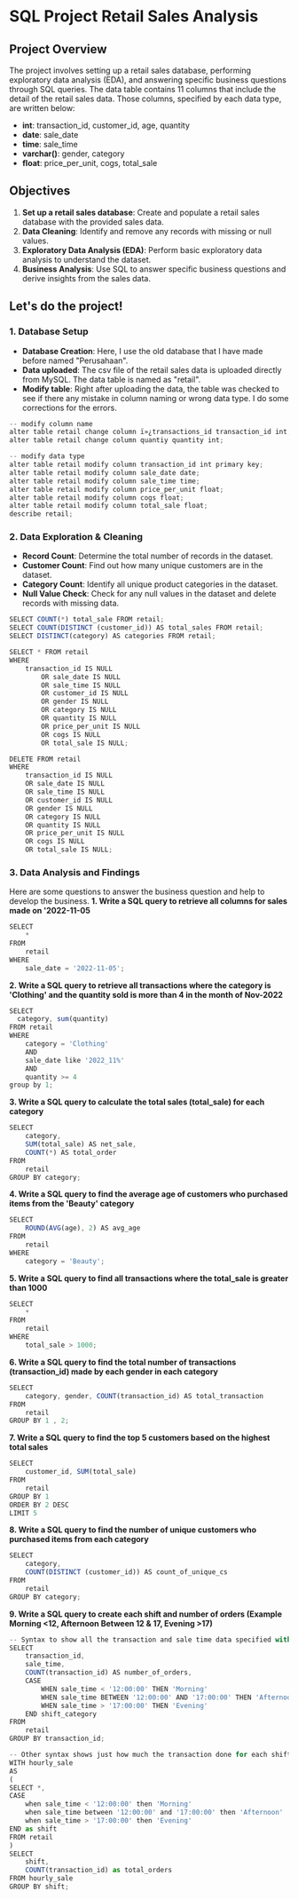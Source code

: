 # SQL Project Retail Sales Analysis
## Project Overview
The project involves setting up a retail sales database, performing exploratory data analysis (EDA), and answering specific business questions through SQL queries. The data table contains 11 columns that include the detail of the retail sales data. Those columns, specified by each data type, are written below:
+ **int**: transaction_id, customer_id, age, quantity
+ **date**: sale_date
+ **time**: sale_time
+ **varchar()**: gender, category
+ **float**: price_per_unit, cogs, total_sale

## Objectives
1. **Set up a retail sales database**: Create and populate a retail sales database with the provided sales data.
2. **Data Cleaning**: Identify and remove any records with missing or null values.
3. **Exploratory Data Analysis (EDA)**: Perform basic exploratory data analysis to understand the dataset.
4. **Business Analysis**: Use SQL to answer specific business questions and derive insights from the sales data.

## Let's do the project!
### 1. Database Setup
+ **Database Creation**: Here, I use the old database that I have made before named "Perusahaan".
+ **Data uploaded**: The csv file of the retail sales data is uploaded directly from MySQL. The data table is named as "retail".
+ **Modify table**: Right after uploading the data, the table was checked  to see if there any mistake in column naming or wrong data type. I do some corrections for the errors.
``` js
-- modify column name
alter table retail change column ï»¿transactions_id transaction_id int;
alter table retail change column quantiy quantity int;

-- modify data type
alter table retail modify column transaction_id int primary key;
alter table retail modify column sale_date date;
alter table retail modify column sale_time time;
alter table retail modify column price_per_unit float;
alter table retail modify column cogs float;
alter table retail modify column total_sale float;
describe retail;
```

### 2. Data Exploration & Cleaning
+ **Record Count**: Determine the total number of records in the dataset.
+ **Customer Count**: Find out how many unique customers are in the dataset.
+ **Category Count**: Identify all unique product categories in the dataset.
+ **Null Value Check**: Check for any null values in the dataset and delete records with missing data.
```js
SELECT COUNT(*) total_sale FROM retail;
SELECT COUNT(DISTINCT (customer_id)) AS total_sales FROM retail;
SELECT DISTINCT(category) AS categories FROM retail;

SELECT * FROM retail
WHERE
    transaction_id IS NULL
        OR sale_date IS NULL
        OR sale_time IS NULL
        OR customer_id IS NULL
        OR gender IS NULL
        OR category IS NULL
        OR quantity IS NULL
        OR price_per_unit IS NULL
        OR cogs IS NULL
        OR total_sale IS NULL;

DELETE FROM retail 
WHERE
    transaction_id IS NULL
    OR sale_date IS NULL
    OR sale_time IS NULL
    OR customer_id IS NULL
    OR gender IS NULL
    OR category IS NULL
    OR quantity IS NULL
    OR price_per_unit IS NULL
    OR cogs IS NULL
    OR total_sale IS NULL;
```
### 3. Data Analysis and Findings
Here are some questions to answer the business question and help to develop the business.
**1. Write a SQL query to retrieve all columns for sales made on '2022-11-05**
``` js
SELECT 
    *
FROM
    retail
WHERE
    sale_date = '2022-11-05';
```
**2. Write a SQL query to retrieve all transactions where the category is 'Clothing' and the quantity sold is more than 4 in the month of Nov-2022**
```js
SELECT  
  category, sum(quantity)
FROM retail
WHERE 
    category = 'Clothing'
    AND 
    sale_date like '2022_11%'
    AND
    quantity >= 4
group by 1;
```
**3. Write a SQL query to calculate the total sales (total_sale) for each category**
```js
SELECT 
    category,
    SUM(total_sale) AS net_sale,
    COUNT(*) AS total_order
FROM
    retail
GROUP BY category;
```
**4. Write a SQL query to find the average age of customers who purchased items from the 'Beauty' category**
```js
SELECT 
    ROUND(AVG(age), 2) AS avg_age
FROM
    retail
WHERE
    category = 'Beauty';
```
**5. Write a SQL query to find all transactions where the total_sale is greater than 1000**
```js
SELECT 
    *
FROM
    retail
WHERE
    total_sale > 1000;
```
**6. Write a SQL query to find the total number of transactions (transaction_id) made by each gender in each category**
```js
SELECT 
    category, gender, COUNT(transaction_id) AS total_transaction
FROM
    retail
GROUP BY 1 , 2;
```
**7. Write a SQL query to find the top 5 customers based on the highest total sales**
```js
SELECT 
    customer_id, SUM(total_sale)
FROM
    retail
GROUP BY 1
ORDER BY 2 DESC
LIMIT 5
```
**8. Write a SQL query to find the number of unique customers who purchased items from each category**
```js
SELECT 
    category,
    COUNT(DISTINCT (customer_id)) AS count_of_unique_cs
FROM
    retail
GROUP BY category;
```
**9. Write a SQL query to create each shift and number of orders (Example Morning <12, Afternoon Between 12 & 17, Evening >17)**
```js
-- Syntax to show all the transaction and sale time data specified with the shift category.
SELECT 
    transaction_id,
    sale_time,
    COUNT(transaction_id) AS number_of_orders,
    CASE
        WHEN sale_time < '12:00:00' THEN 'Morning'
        WHEN sale_time BETWEEN '12:00:00' AND '17:00:00' THEN 'Afternoon'
        WHEN sale_time > '17:00:00' THEN 'Evening'
    END shift_category
FROM
    retail
GROUP BY transaction_id;

-- Other syntax shows just how much the transaction done for each shift.
WITH hourly_sale
AS
(
SELECT *,
CASE
	when sale_time < '12:00:00' then 'Morning'
	when sale_time between '12:00:00' and '17:00:00' then 'Afternoon' 
	when sale_time > '17:00:00' then 'Evening'
END as shift
FROM retail
)
SELECT 
    shift,
    COUNT(transaction_id) as total_orders    
FROM hourly_sale
GROUP BY shift;
```

